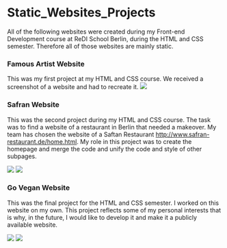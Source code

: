 # Static_Websites_Projects
All of the following websites were created during my Front-end Development course at ReDI School Berlin, during the HTML and CSS semester. Therefore all of those websites are mainly static. 

### Famous Artist Website
This was my first project at my HTML and CSS course. We received a screenshot of a website and had to recreate it. 
![](test_executions/FamousArtistWebsite.png)

### Safran Website
This was the second project during my HTML and CSS course. The task was to find a website of a restaurant in Berlin that needed a makeover. My team has chosen the website of a Saftan Restaurant http://www.safran-restaurant.de/home.html. My role in this project was to create the homepage and merge the code and unify the code and style of other subpages. 

![](test_executions/SafranWebsiteDesktop.png)
![](test_executions/SafranWebsiteMobile.png)

### Go Vegan Website
This was the final project for the HTML and CSS semester. I worked on this website on my own. This project reflects some of my personal interests that is why, in the future, I would like to develop it and make it a publicly available website.

![](test_executions/GoVeganWebsiteDesktop.png)
![](test_executions/GoVeganWebsiteMobile.png)